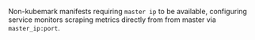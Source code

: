 Non-kubemark manifests requiring `master ip` to be available, configuring service monitors scraping
metrics directly from from master via `master_ip:port`.

